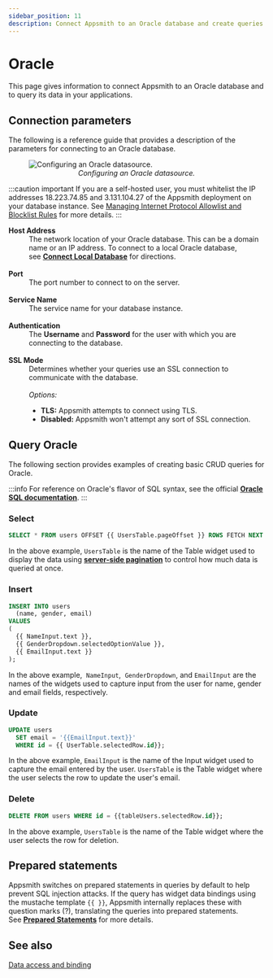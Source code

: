 ```yaml
---
sidebar_position: 11
description: Connect Appsmith to an Oracle database and create queries.
---
```


# Oracle

This page gives information to connect Appsmith to an Oracle database and to query its data in your applications.

## Connection parameters

The following is a reference guide that provides a description of the parameters for connecting to an Oracle database.

<figure>
  <img src="/img/oracle-datasource-config.png" style={{width: "100%", height: "auto"}} alt="Configuring an Oracle datasource." />
  <figcaption align="center"><i>Configuring an Oracle datasource.</i></figcaption>
</figure>

:::caution important
If you are a self-hosted user, you must whitelist the IP addresses 18.223.74.85 and 3.131.104.27 of the Appsmith deployment on your database instance. See [Managing Internet Protocol Allowlist and Blocklist Rules](https://docs.oracle.com/en/cloud/get-started/subscriptions-cloud/mmocs/managing-internet-protocol-whitelist-and-blacklist-rules.html) for more details.
:::

<dl>
  <dt><b>Host Address</b></dt>
  <dd>The network location of your Oracle database. This can be a domain name or an IP address. To connect to a local Oracle database, see <a href="/advanced-concepts/more/how-to-work-with-local-apis-on-appsmith"><b>Connect Local Database</b></a> for directions. </dd><br />

  <dt><b>Port</b></dt>
  <dd>The port number to connect to on the server. </dd><br />

  <dt><b>Service Name</b></dt>
  <dd>The service name for your database instance. </dd><br />

  <dt><b>Authentication</b></dt>
  <dd>The <b>Username</b> and <b>Password</b> for the user with which you are connecting to the database.</dd><br />

  <dt><b>SSL Mode</b></dt>
  <dd>Determines whether your queries use an SSL connection to communicate with the database.</dd><br />
  <dd><i>Options:</i>
    <ul>
      <li><b>TLS:</b> Appsmith attempts to connect using TLS.</li>
      <li><b>Disabled:</b> Appsmith won't attempt any sort of SSL connection.</li>
    </ul>
  </dd>
</dl>

## Query Oracle

The following section provides examples of creating basic CRUD queries for Oracle.

:::info
For reference on Oracle's flavor of SQL syntax, see the official [**Oracle SQL documentation**](https://docs.oracle.com/en/database/oracle/oracle-database/21/sqlrf/Basic-Elements-of-Oracle-SQL.html#GUID-41D065C3-3449-4DAE-B2D8-4DF256FFC88A).
:::

### Select

```sql
SELECT * FROM users OFFSET {{ UsersTable.pageOffset }} ROWS FETCH NEXT {{ UsersTable.pageSize }} ROWS ONLY ;
```

In the above example, `UsersTable` is the name of the Table widget used to display the data using [**server-side pagination**](/reference/widgets/table#server-side-pagination) to control how much data is queried at once.

### Insert

```sql
INSERT INTO users
  (name, gender, email)
VALUES
(
  {{ NameInput.text }},
  {{ GenderDropdown.selectedOptionValue }},
  {{ EmailInput.text }}
);
```

In the above example,  `NameInput`,  `GenderDropdown`,  and `EmailInput` are the names of the widgets used to capture input from the user for name, gender and email fields, respectively.

### Update

```sql
UPDATE users
  SET email = '{{EmailInput.text}}'
  WHERE id = {{ UserTable.selectedRow.id}};
```

In the above example, `EmailInput` is the name of the Input widget used to capture the email entered by the user. `UsersTable` is the Table widget where the user selects the row to update the user's email.

### Delete

```sql
DELETE FROM users WHERE id = {{tableUsers.selectedRow.id}};
```

In the above example, `UsersTable` is the name of the Table widget where the user selects the row for deletion.

## Prepared statements

Appsmith switches on prepared statements in queries by default to help prevent SQL injection attacks. If the query has widget data bindings using the mustache template `{{ }}`, Appsmith internally replaces these with question marks (?), translating the queries into prepared statements. See [**Prepared Statements**](/learning-and-resources/how-to-guides/how-to-use-prepared-statements) for more details.

## See also

[Data access and binding](/core-concepts/data-access-and-binding)
